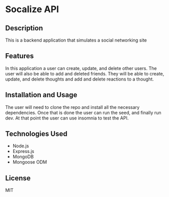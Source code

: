 # Socalize API 

## Description
This is a backend application that simulates a social networking site

## Features 

In this application a user can create, update, and delete other users.
The user will also be able to add and deleted friends.
They will be able to create, update, and delete thoughts and add and delete reactions to a thought.

## Installation and Usage
The user will need to clone the repo and install all the necessary dependencies. 
Once that is done the user can run the seed, and finally run dev. 
At that point the user can use insomnia to test the API.

## Technologies Used 
- Node.js
- Express.js
- MongoDB
- Mongoose ODM

## License 
MIT
